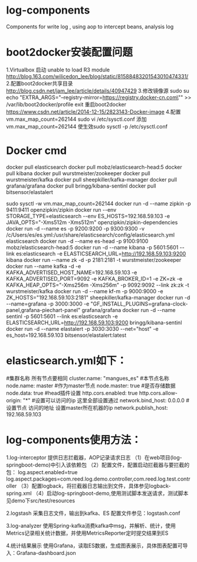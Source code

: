 # log-components
Components for write log , using aop to intercept beans, analysis log

# boot2docker安装配置问题
1.Virtualbox 启动 unable to load R3 module
http://blog.163.com/wilicedon_lee/blog/static/81588483201543010474331/
2.配置boot2docker共享目录
http://blog.csdn.net/jam_lee/article/details/40947429
3.修改镜像源
sudo su echo "EXTRA_ARGS=\"–registry-mirror=https://registry.docker-cn.com\"" >> /var/lib/boot2docker/profile
exit
重启boot2docker
https://www.csdn.net/article/2014-12-15/2823143-Docker-image
4.配置vm.max_map_count=262144
sudo vi /etc/sysctl.conf
添加vm.max_map_count=262144
使生效sudo sysctl -p /etc/sysctl.conf



# Docker cmd
docker pull elasticsearch
docker pull mobz/elasticsearch-head:5
docker pull kibana
docker pull wurstmeister/zookeeper 
docker pull wurstmeister/kafka
docker pull sheepkiller/kafka-manager
docker pull grafana/grafana
docker pull bringg/kibana-sentinl
docker pull bitsensor/elastalert

sudo sysctl -w vm.max_map_count=262144
docker run -d --name zipkin -p 9411:9411 openzipkin/zipkin
docker run --env STORAGE_TYPE=elasticsearch --env ES_HOSTS=192.168.59.103 -e JAVA_OPTS="-Xms512m -Xms512m" openzipkin/zipkin-dependencies
docker run -d --name es -p 9200:9200 -p 9300:9300 -v /c/Users/es/es.yml:/usr/share/elasticsearch/config/elasticsearch.yml elasticsearch
docker run -d --name es-head -p 9100:9100 mobz/elasticsearch-head:5
docker run -d --name kibana -p 5601:5601 --link es:elasticsearch -e ELASTICSEARCH_URL=http://192.168.59.103:9200 kibana 
docker run --name zk -d -p 2181:2181 -t wurstmeister/zookeeper 
docker run --name kafka -d -e KAFKA_ADVERTISED_HOST_NAME=192.168.59.103 -e KAFKA_ADVERTISED_PORT=9092 -e KAFKA_BROKER_ID=1 -e ZK=zk -e KAFKA_HEAP_OPTS="-Xms256m -Xms256m" -p 9092:9092 --link zk:zk -t wurstmeister/kafka
docker run -d --name kf-m -p 9000:9000 -e ZK_HOSTS="192.168.59.103:2181" sheepkiller/kafka-manager
docker run -d --name=grafana -p 3000:3000 -e "GF_INSTALL_PLUGINS=grafana-clock-panel,grafana-piechart-panel" grafana/grafana
docker run -d --name sentinl -p 5601:5601 --link es:elasticsearch -e ELASTICSEARCH_URL=http://192.168.59.103:9200 bringg/kibana-sentinl
docker run -d --name elastalert -p 3030:3030 --net="host" -e es_host=192.168.59.103 bitsensor/elastalert:latest


# elasticsearch.yml如下：
#集群名称 所有节点要相同
cluster.name: "mangues_es"
#本节点名称
node.name: master
#作为master节点
node.master: true
#是否存储数据
node.data: true
#head插件设置
http.cors.enabled: true
http.cors.allow-origin: "*"
#设置可以访问的ip 这里全部设置通过
network.bind_host: 0.0.0.0
#设置节点 访问的地址 设置master所在机器的ip
network.publish_host: 192.168.59.103


# log-components使用方法：
1.log-interceptor
提供日志拦截器，AOP记录请求日志
（1）在web项目(log-springboot-demo)中引入该依赖包
（2）配置文件，配置启动拦截器与要拦截的包：
log.aspect.enabled=true
log.aspect.packages=com.reed.log.demo.controller,com.reed.log.test.controller
（3）配置logback，将拦截器日志输出到文件，具体参见logback-spring.xml
	<logger name="com.reed.log.interceptor.LogAspect" level="INFO"
		additivity="false">
		<appender-ref ref="ROLLING_FILE_ASPECT" />
		<appender-ref ref="STDOUT" />
	</logger>
（4）启动log-springboot-demo,使用测试脚本发送请求，测试脚本见demo下src/test/resources
	
2.logstash
采集日志文件，输出到kafka、ES
配置文件参见：logstash.conf

3.log-analyzer
使用Spring-kafka消费kafka中msg，并解析、统计，使用Metrics记录相关统计数据，并使用MetricsReporter定时提交结果到ES

4.统计结果展示
使用Grafana，读取ES数据，生成图表展示，具体图表配置可导入：Grafana-dashboard.json



